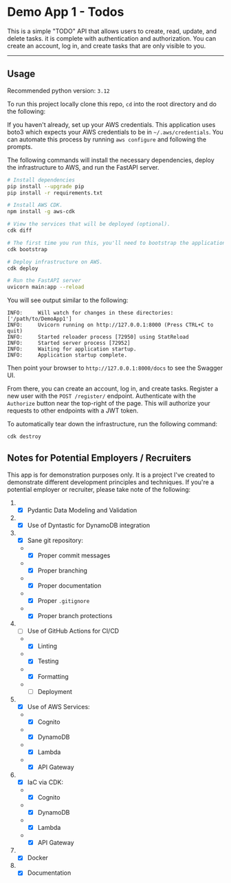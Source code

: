 # Demo App 1 - Todos

This is a simple "TODO" API that allows users to create, read, update, and delete tasks.
it is complete with authentication and authorization.
You can create an account, log in, and create tasks that are only visible to you.

---

## Usage

Recommended python version: `3.12`

To run this project locally clone this repo, `cd` into the root directory and do the following:

If you haven't already, set up your AWS credentials.
This application uses boto3 which expects your AWS credentials to be in `~/.aws/credentials`.
You can automate this process by running `aws configure` and following the prompts.

The following commands will install the necessary dependencies, deploy the infrastructure to AWS, and run the FastAPI server.

```bash
# Install dependencies
pip install --upgrade pip
pip install -r requirements.txt

# Install AWS CDK.
npm install -g aws-cdk

# View the services that will be deployed (optional).
cdk diff

# The first time you run this, you'll need to bootstrap the application.
cdk bootstrap

# Deploy infrastructure on AWS.
cdk deploy

# Run the FastAPI server
uvicorn main:app --reload
```

You will see output similar to the following:

```
INFO:     Will watch for changes in these directories: ['/path/to/DemoApp1']
INFO:     Uvicorn running on http://127.0.0.1:8000 (Press CTRL+C to quit)
INFO:     Started reloader process [72950] using StatReload
INFO:     Started server process [72952]
INFO:     Waiting for application startup.
INFO:     Application startup complete.
```

Then point your browser to `http://127.0.0.1:8000/docs` to see the Swagger UI.

From there, you can create an account, log in, and create tasks.
Register a new user with the `POST /register/` endpoint.
Authenticate with the `Authorize` button near the top-right of the page.
This will authorize your requests to other endpoints with a JWT token.

To automatically tear down the infrastructure, run the following command:

```bash
cdk destroy
```


## Notes for Potential Employers / Recruiters

This app is for demonstration purposes only.
It is a project I've created to demonstrate different development principles and techniques.
If you're a potential employer or recruiter, please take note of the following:

1. - [X] Pydantic Data Modeling and Validation
2. - [X] Use of Dyntastic for DynamoDB integration
3. - [X] Sane git repository:
   * - [X] Proper commit messages
   * - [X] Proper branching
   * - [X] Proper documentation
   * - [X] Proper `.gitignore`
   * - [X] Proper branch protections
4. - [ ] Use of GitHub Actions for CI/CD
   * - [X] Linting
   * - [X] Testing
   * - [X] Formatting
   * - [ ] Deployment
5. - [X] Use of AWS Services:
   * - [X]  Cognito
   * - [X]  DynamoDB
   * - [X]  Lambda
   * - [X]  API Gateway
6. - [X] IaC via CDK:
   * - [X]  Cognito
   * - [X]  DynamoDB
   * - [X]  Lambda
   * - [X]  API Gateway
7. - [X] Docker
8. - [X] Documentation

